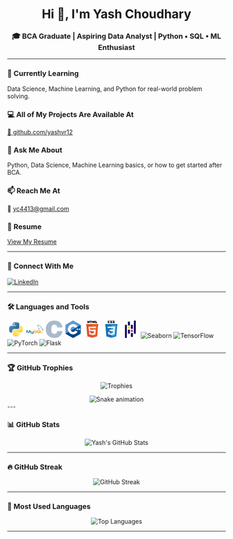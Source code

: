 <h1 align="center">Hi 👋, I'm Yash Choudhary</h1>
<h3 align="center">🎓 BCA Graduate | Aspiring Data Analyst | Python • SQL • ML Enthusiast</h3>

---

### 🌱 Currently Learning  
Data Science, Machine Learning, and Python for real-world problem solving.

### 💻 All of My Projects Are Available At  
[📂 github.com/yashvr12](https://github.com/yashvr12)

### 💬 Ask Me About  
Python, Data Science, Machine Learning basics, or how to get started after BCA.

### 📫 Reach Me At  
📧 yc4413@gmail.com

### 📄 Resume  
[View My Resume](https://drive.google.com/file/d/1ioENW6NQEy0TQUjl4tfu8ICOxOKHG0Xo/view?usp=sharing)

---

### 🤝 Connect With Me  
<p>
  <a href="https://www.linkedin.com/in/yash-choudhary-653593250/" target="_blank">
    <img align="center" src="https://raw.githubusercontent.com/rahuldkjain/github-profile-readme-generator/master/src/images/icons/Social/linked-in-alt.svg" alt="LinkedIn" height="30" width="40" />
  </a>
</p>

---

### 🛠️ Languages and Tools  
<p>
  <img src="https://raw.githubusercontent.com/devicons/devicon/master/icons/python/python-original.svg" alt="Python" width="40" height="40"/> 
  <img src="https://raw.githubusercontent.com/devicons/devicon/master/icons/mysql/mysql-original-wordmark.svg" alt="MySQL" width="40" height="40"/>
  <img src="https://raw.githubusercontent.com/devicons/devicon/master/icons/c/c-original.svg" alt="C" width="40" height="40"/> 
  <img src="https://raw.githubusercontent.com/devicons/devicon/master/icons/cplusplus/cplusplus-original.svg" alt="C++" width="40" height="40"/>
  <img src="https://raw.githubusercontent.com/devicons/devicon/master/icons/html5/html5-original-wordmark.svg" alt="HTML" width="40" height="40"/>
  <img src="https://raw.githubusercontent.com/devicons/devicon/master/icons/css3/css3-original-wordmark.svg" alt="CSS" width="40" height="40"/> 
  <img src="https://raw.githubusercontent.com/devicons/devicon/master/icons/pandas/pandas-original.svg" alt="Pandas" width="40" height="40"/>
  <img src="https://seaborn.pydata.org/_images/logo-mark-lightbg.svg" alt="Seaborn" width="40" height="40"/>
  <img src="https://www.vectorlogo.zone/logos/tensorflow/tensorflow-icon.svg" alt="TensorFlow" width="40" height="40"/>
  <img src="https://www.vectorlogo.zone/logos/pytorch/pytorch-icon.svg" alt="PyTorch" width="40" height="40"/>
  <img src="https://cdn.worldvectorlogo.com/logos/flask.svg" alt="Flask" width="40" height="40"/>
</p>

---

### 🏆 GitHub Trophies
<p align="center">
  <img src="https://github-profile-trophy.vercel.app/?username=yashvr12&theme=darkhub" alt="Trophies" />
</p>
<!-- 🐍 Snake Contribution Graph Animation -->
<div align="center">
  <img src="https://profile-readme-generator.com/assets/snake.svg" alt="Snake animation" />
</div>
---

### 📊 GitHub Stats
<p align="center">
  <img src="https://github-readme-stats.vercel.app/api?username=yashvr12&show_icons=true&theme=radical" alt="Yash's GitHub Stats" />
</p>

---

### 🔥 GitHub Streak
<p align="center">
  <img src="https://streak-stats.demolab.com?user=yashvr12&theme=radical&date_format=M%20j%5B%2C%20Y%5D" alt="GitHub Streak" />
</p>

---

### 📌 Most Used Languages
<p align="center">
  <img src="https://github-readme-stats.vercel.app/api/top-langs/?username=yashvr12&layout=compact&theme=radical" alt="Top Languages" />
</p>

---

